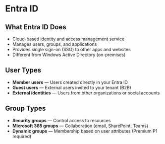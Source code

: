 # Entra ID

## What Entra ID Does

- Cloud-based identity and access management service
- Manages users, groups, and applications
- Provides single sign-on (SSO) to other apps and websites
- Different from Windows Active Directory (on-premises)

## User Types

- **Member users** — Users created directly in your Entra ID
- **Guest users** — External users invited to your tenant (B2B)
- **External identities** — Users from other organizations or social accounts

## Group Types

- **Security groups** — Control access to resources
- **Microsoft 365 groups** — Collaboration (email, SharePoint, Teams)
- **Dynamic groups** — Membership based on user attributes (Premium P1 required)
